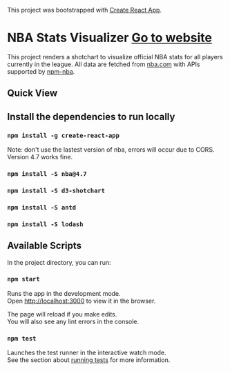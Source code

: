 This project was bootstrapped with [Create React App](https://github.com/facebook/create-react-app).
# NBA Stats Visualizer [Go to website](http://nba-stats-visualizer.appspot.com)
This project renders a shotchart to visualize official NBA stats for all players currently in the league. All data are fetched from  [nba.com](https://www.nba.com/) with APIs supported by [npm-nba](https://www.npmjs.com/package/nba).
## Quick View


## Install the dependencies to run locally

### `npm install -g create-react-app`
Note: don't use the lastest version of nba, errors will occur due to CORS. Version 4.7 works fine.
### `npm install -S nba@4.7`
### `npm install -S d3-shotchart`
### `npm install -S antd`
### `npm install -S lodash`


##  Available Scripts


In the project directory, you can run:

### `npm start`

Runs the app in the development mode.<br>
Open [http://localhost:3000](http://localhost:3000) to view it in the browser.

The page will reload if you make edits.<br>
You will also see any lint errors in the console.

### `npm test`

Launches the test runner in the interactive watch mode.<br>
See the section about [running tests](https://facebook.github.io/create-react-app/docs/running-tests) for more information.



